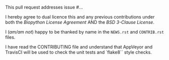 This pull request addresses issue #...

I hereby agree to dual licence this and any previous contributions under both
the _Biopython License Agreement_ AND the _BSD 3-Clause License_.

I (*am/am not*) happy to be thanked by name in the ``NEWS.rst`` and
``CONTRIB.rst`` files.

I have read the CONTRIBUTING file and understand that AppVeyor and TravisCI
will be used to check the unit tests and `flake8`` style checks.
